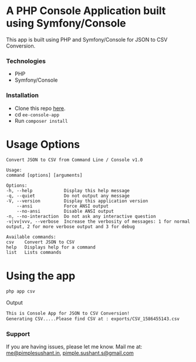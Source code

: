 # A PHP Console Application built using Symfony/Console

This app is built using PHP and Symfony/Console for JSON to CSV Conversion.

### Technologies
- PHP
- Symfony/Console

### Installation
* Clone this repo [here](https://github.com/pimplesushant/ee-console-app).
* cd `ee-console-app`
* Run `composer install`

# Usage Options
    Convert JSON to CSV from Command Line / Console v1.0

    Usage:
    command [options] [arguments]

    Options:
    -h, --help            Display this help message
    -q, --quiet           Do not output any message
    -V, --version         Display this application version
        --ansi            Force ANSI output
        --no-ansi         Disable ANSI output
    -n, --no-interaction  Do not ask any interactive question
    -v|vv|vvv, --verbose  Increase the verbosity of messages: 1 for normal output, 2 for more verbose output and 3 for debug

    Available commands:
    csv    Convert JSON to CSV
    help   Displays help for a command
    list   Lists commands

# Using the app

```sh
php app csv
```

Output
```sh
This is Console App for JSON to CSV Conversion!
Generating CSV.....Please find CSV at : exports/CSV_1586455143.csv
```

### Support
If you are having issues, please let me know.
Mail me at: me@pimplesushant.in, pimple.sushant.s@gmail.com